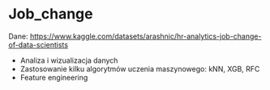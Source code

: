# Job_change

Dane: https://www.kaggle.com/datasets/arashnic/hr-analytics-job-change-of-data-scientists

- Analiza i wizualizacja danych
- Zastosowanie kilku algorytmów uczenia maszynowego: kNN, XGB, RFC
- Feature engineering
